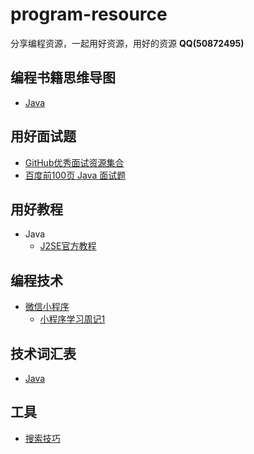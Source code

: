 # program-resource
分享编程资源，一起用好资源，用好的资源 **QQ(50872495)**

## 编程书籍思维导图
* [Java](program-book/java.md)

## 用好面试题
* [GitHub优秀面试资源集合](program-interview/github-interview-collection.md)
* [百度前100页 Java 面试题](program-interview/java-baidu-200.md)

## 用好教程
* Java
   * [J2SE官方教程](program-blog/java-oracle-learn-path.md)

## 编程技术
* [微信小程序](program-tool/weixin-app.md)
   * [小程序学习周记1](program-blog/weixin-app/weekly-1.md)

## 技术词汇表
* [Java](program-vocabulary/java.md)

## 工具
* [搜索技巧](program-tool/search-skill.md)